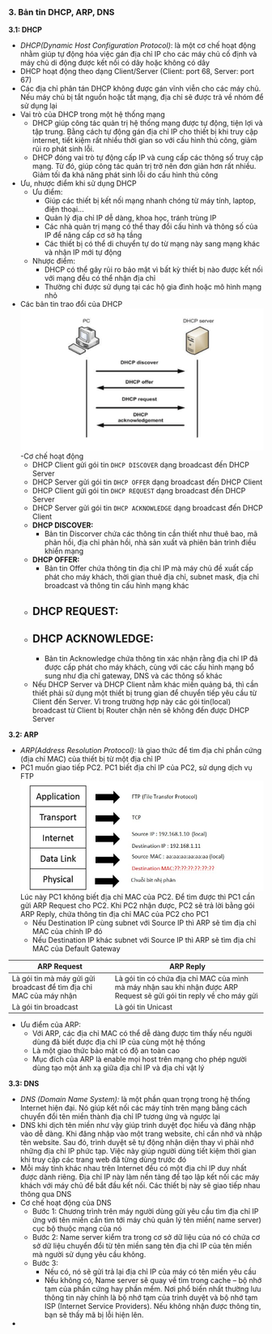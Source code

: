 ### 3. Bản tin DHCP, ARP, DNS
**3.1: DHCP**
- *DHCP(Dynamic Host Configuration Protocol)*: là một cơ chế hoạt động nhằm giúp tự động hóa việc gán địa chỉ IP cho các máy chủ cố định và máy chủ di động được kết nối có dây hoặc không có dây
- DHCP hoạt động theo dạng Client/Server (Client: port 68, Server: port 67)
- Các địa chỉ phân tán DHCP không được gán vĩnh viễn cho các máy chủ. Nếu máy chủ bị tắt nguồn hoặc tắt mạng, địa chỉ sẽ được trả về nhóm để sử dụng lại
- Vai trò của DHCP trong một hệ thống mạng
  - DHCP giúp công tác quản trị hệ thống mạng được tự động, tiện lợi và tập trung. Bằng cách tự động gán địa chỉ IP cho thiết bị khi truy cập internet, tiết kiệm rất nhiều thời gian so với cấu hình thủ công, giảm rủi ro phát sinh lỗi.
  - DHCP đóng vai trò tự động cấp IP và cung cấp các thông số truy cập mạng. Từ đó, giúp công tác quản trị trở nên đơn giản hơn rất nhiều. Giảm tối đa khả năng phát sinh lỗi do cấu hình thủ công
- Ưu, nhược điểm khi sử dụng DHCP
  - Ưu điểm:
    - Giúp các thiết bị kết nối mạng nhanh chóng từ máy tính, laptop, điện thoại...
    - Quản lý địa chỉ IP dễ dàng, khoa học, tránh trùng IP
    - Các nhà quản trị mạng có thể thay đổi cấu hình và thông số của IP để nâng cấp cơ sở hạ tầng
    - Các thiết bị có thể di chuyển tự do từ mạng này sang mạng khác và nhận IP mới tự động
  - Nhược điểm:
    - DHCP có thể gây rủi ro bảo mật vì bất kỳ thiết bị nào được kết nối với mạng đều có thể nhận địa chỉ
    - Thường chỉ được sử dụng tại các hộ gia đình hoặc mô hình mạng nhỏ
- Các bản tin trao đổi của DHCP
  ![alt](Image/image1.png)
  -Cơ chế hoạt động 
    - DHCP Client gửi gói tin `DHCP DISCOVER` dạng broadcast đến DHCP Server
    - DHCP Server gửi gói tin `DHCP OFFER` dạng broadcast đến DHCP Client
    - DHCP Client gửi gói tin `DHCP REQUEST` dạng broadcast đến DHCP Server
    - DHCP Server gửi gói tin `DHCP ACKNOWLEDGE` dạng broadcast đến DHCP Client
  - **DHCP DISCOVER:**    
    - Bản tin Discorver chứa các thông tin cần thiết như thuê bao, mã phản hồi, địa chỉ phản hồi, nhà sản xuất và phiên bản trình điều khiển mạng
  - **DHCP OFFER:**
    - Bản tin Offer chứa thông tin địa chỉ IP mà máy chủ đề xuất cấp phát cho máy khách, thời gian thuê địa chỉ, subnet mask, địa chỉ broadcast và thông tin cấu hình mạng khác
  - **DHCP REQUEST:**
    - 
  - **DHCP ACKNOWLEDGE:** 
    - 
    - Bản tin Acknowledge chứa thông tin xác nhận rằng địa chỉ IP đã được cấp phát cho máy khách, cùng với các cấu hình mạng bổ sung như địa chỉ gateway, DNS và các thông số khác
  - Nếu DHCP Server và DHCP Client nằm khác miền quảng bá, thì cần thiết phải sử dụng một thiết bị trung gian để chuyển tiếp yêu cầu từ Client đến Server. Vì trong trường hợp này các gói tin(local) broadcast từ Client bị Router chặn nên sẽ không đến được DHCP Server


**3.2: ARP** 
- *ARP(Address Resolution Protocol):* là giao thức để tìm địa chỉ phần cứng (địa chỉ MAC) của thiết bị từ một địa chỉ IP
- PC1 muốn giao tiếp PC2. PC1 biết địa chỉ IP của PC2, sử dụng dịch vụ FTP
  ![alt](Image/image2.jpg)
  Lúc này PC1 không biết địa chỉ MAC của PC2. Để tìm được thì PC1 cần gửi ARP Request cho PC2. Khi PC2 nhận được, PC2 sẽ trả lời bằng gói ARP Reply, chứa thông tin địa chỉ MAC của PC2 cho PC1
    - Nếu Destination IP cùng subnet với Source IP thì ARP sẽ tìm địa chỉ MAC của chính IP đó
    - Nếu Destination IP khác subnet với Source IP thì ARP sẽ tìm địa chỉ MAC của Default Gateway

|  ARP Request | ARP Reply  |
|---|---|
|  Là gói tin mà máy gửi gửi broadcast để tìm địa chỉ MAC của máy nhận |  Là gói tin có chứa địa chỉ MAC của mình mà máy nhận sau khi nhận được ARP Request sẽ gửi gói tin reply về cho máy gửi |
|  Là gói tin broadcast | Là gói tin Unicast  |

- Ưu điểm của ARP:
  - Với ARP, các địa chỉ MAC có thể dễ dàng được tìm thấy nếu người dùng đã biết được địa chỉ IP của cùng một hệ thống
  - Là một giao thức bảo mật có độ an toàn cao
  - Mục đích của ARP là enable mọi host trên mạng cho phép người dùng tạo một ánh xạ giữa địa chỉ IP và địa chỉ vật lý

**3.3: DNS** 
- *DNS (Domain Name System):* là một phần quan trọng trong hệ thống Internet hiện đại. Nó giúp kết nối các máy tính trên mạng bằng cách chuyển đổi tên miền thành địa chỉ IP tương ứng và ngược lại
- DNS khi dịch tên miền như vậy giúp trình duyệt đọc hiểu và đăng nhập vào dễ dàng. Khi đăng nhập vào một trang website, chỉ cần nhớ và nhập tên website. Sau đó, trình duyệt sẽ tự động nhận diện thay vì phải nhớ những địa chỉ IP phức tạp. Việc này giúp người dùng tiết kiệm thời gian khi truy cập các trang web đã từng dùng trước đó 
- Mỗi máy tính khác nhau trên Internet đều có một địa chỉ IP duy nhất được dành riêng. Địa chỉ IP này làm nền tảng để tạo lập kết nối các máy khách với máy chủ để bắt đầu kết nối. Các thiết bị này sẽ giao tiếp nhau thông qua DNS
- Cơ chế hoạt động của DNS
  - Bước 1: Chương trình trên máy người dùng gửi yêu cầu tìm địa chỉ IP ứng với tên miền cần tìm tới máy chủ quản lý tên miền( name server) cục bộ thuộc mạng của nó
  - Bước 2: Name server kiểm tra trong cơ sở dữ liệu của nó có chứa cơ sở dữ liệu chuyển đổi từ tên miền sang tên địa chỉ IP của tên miền mà người sử dụng yêu cầu không. 
  - Bước 3:
    - Nếu có, nó sẽ gửi trả lại địa chỉ IP của máy có tên miền yêu cầu
    - Nếu không có, Name server sẽ quay về tìm trong cache – bộ nhớ tạm của phần cứng hay phần mềm. Nơi phổ biến nhất thường lưu thông tin này chính là bộ nhớ tạm của trình duyệt và bộ nhớ tạm ISP (Internet Service Providers). Nếu không nhận được thông tin, bạn sẽ thấy mã bị lỗi hiện lên. 
- 